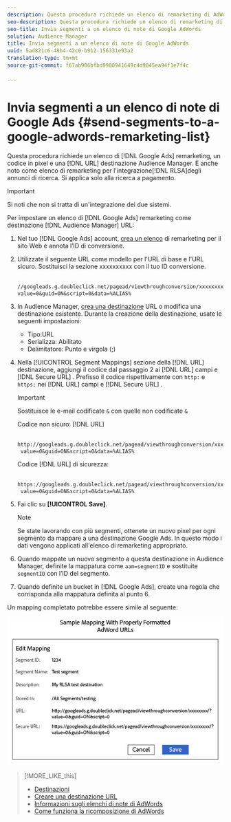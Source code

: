 ```yaml
---
description: Questa procedura richiede un elenco di remarketing di AdWords, un codice in pixel e una destinazione URL di Audience Manager. È anche noto come elenco di remarketing per l'integrazione di Search ads (RLSA). Si applica solo alla ricerca a pagamento.
seo-description: Questa procedura richiede un elenco di remarketing di AdWords, un codice in pixel e una destinazione URL di Audience Manager. È anche noto come elenco di remarketing per l'integrazione di Search ads (RLSA). Si applica solo alla ricerca a pagamento.
seo-title: Invia segmenti a un elenco di note di Google AdWords
solution: Audience Manager
title: Invia segmenti a un elenco di note di Google AdWords
uuid: 5ad821c6-48b4-42c0-b912-156331e93a2
translation-type: tm+mt
source-git-commit: f67ab906bfbd9900941649c4d9045ea94f1e7f4c

---
```



# Invia segmenti a un elenco di note di Google Ads {#send-segments-to-a-google-adwords-remarketing-list}

Questa procedura richiede un elenco di [!DNL Google Ads] remarketing, un codice in pixel e una [!DNL URL] destinazione Audience Manager. È anche noto come elenco di remarketing per l'integrazione[!DNL RLSA]degli annunci di ricerca. Si applica solo alla ricerca a pagamento.

>[!IMPORTANT]
>Si noti che non si tratta di un'integrazione dei due sistemi.

Per impostare un elenco di [!DNL Google Ads] remarketing come destinazione [!DNL Audience Manager] URL:

1. Nel tuo [!DNL Google Ads] account, [crea un elenco](https://support.google.com/adwords/answer/2454064?hl=en) di remarketing per il sito Web e annota l’ID di conversione.
1. Utilizzate il seguente URL come modello per l'URL di base e l'URL sicuro. Sostituisci la sezione xxxxxxxxxx con il tuo ID conversione.

   ```
    //googleads.g.doubleclick.net/pagead/viewthroughconversion/xxxxxxxx/?value=0&guid=ON&script=0&data=%ALIAS%
   ```

1. In Audience Manager, [crea una destinazione](../../features/destinations/create-url-destination.md) URL o modifica una destinazione esistente. Durante la creazione della destinazione, usate le seguenti impostazioni:
   * Tipo:URL
   * Serializza: Abilitato
   * Delimitatore: Punto e virgola (;)

1. Nella [!UICONTROL Segment Mappings] sezione della [!DNL URL] destinazione, aggiungi il codice dal passaggio 2 ai [!DNL URL] campi e [!DNL Secure URL] . Prefisso il codice rispettivamente con `http:` e `https:` nei [!DNL URL] campi e [!DNL Secure URL] .

   >[!IMPORTANT]
   >
   >Sostituisce le e-mail codificate `&` con quelle non codificate `&`

   Codice non sicuro: [!DNL URL]

   ```
    http://googleads.g.doubleclick.net/pagead/viewthroughconversion/xxxxxxxx/?
    value=0&guid=ON&script=0&data=%ALIAS%
   ```

   Codice [!DNL URL] di sicurezza:

   ```
    https://googleads.g.doubleclick.net/pagead/viewthroughconversion/xxxxxxxx/?
    value=0&guid=ON&script=0&data=%ALIAS%
   ```

1. Fai clic su **[!UICONTROL Save]**.

   >[!NOTE]
   >
   >Se state lavorando con più segmenti, ottenete un nuovo pixel per ogni segmento da mappare a una destinazione Google Ads. In questo modo i dati vengono applicati all'elenco di remarketing appropriato.

1. Quando mappate un nuovo segmento a questa destinazione in Audience Manager, definite la mappatura come `aam=segmentID` e sostituite `segmentID` con l’ID del segmento.
1. Quando definite un bucket in [!DNL Google Ads], create una regola che corrisponda alla mappatura definita al punto 6.

Un mapping completato potrebbe essere simile al seguente:

![](../assets/rlsa_mapping.png)

>[!MORE_LIKE_this]
>
>* [Destinazioni](../../features/destinations/destinations.md)
>* [Creare una destinazione URL](../../features/destinations/create-url-destination.md)
>* [Informazioni sugli elenchi di note di AdWords](https://support.google.com/adwords/answer/2472738)
>* [Come funziona la ricomposizione di AdWords](https://support.google.com/adwords/answer/2454000)

